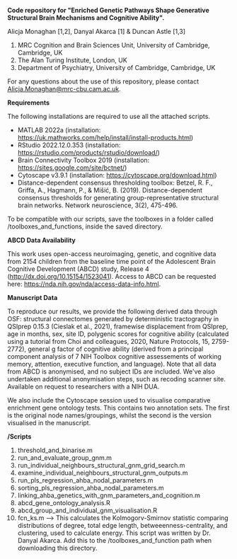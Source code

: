 **Code repository for "Enriched Genetic Pathways Shape Generative Structural Brain Mechanisms and Cognitive Ability".**

Alicja Monaghan [1,2], Danyal Akarca [1] & Duncan Astle [1,3]
1. MRC Cognition and Brain Sciences Unit, University of Cambridge, Cambridge, UK
2. The Alan Turing Institute, London, UK
3. Department of Psychiatry, University of Cambridge, Cambridge, UK

For any questions about the use of this repository, please contact Alicja.Monaghan@mrc-cbu.cam.ac.uk.

**Requirements**

The following installations are required to use all the attached scripts. 
* MATLAB 2022a (installation: https://uk.mathworks.com/help/install/install-products.html)
* RStudio 2022.12.0.353 (installation: https://rstudio.com/products/rstudio/download/)
* Brain Connectivity Toolbox 2019 (installation: https://sites.google.com/site/bctnet/)
* Cytoscape v3.9.1 (installation: https://cytoscape.org/download.html)
* Distance-dependent consensus thresholding toolbox: Betzel, R. F., Griffa, A., Hagmann, P., & Mišić, B. (2019). Distance-dependent consensus thresholds for generating group-representative structural brain networks. Network neuroscience, 3(2), 475-496.

To be compatible with our scripts, save the toolboxes in a folder called /toolboxes_and_functions, inside the saved directory.

**ABCD Data Availability**

This work uses open-access neuroimaging, genetic, and cognitive data from 2154 children from the baseline time point of the Adolescent Brain Cognitive Development (ABCD) study, Release 4 (http://dx.doi.org/10.15154/1523041). Access to ABCD can be requested here: https://nda.nih.gov/nda/access-data-info.html.

**Manuscript Data**

To reproduce our results, we provide the following derived data through OSF: structural connectomes generated by deterministic tractography in QSIprep 0.15.3 (Cieslak et al., 2021), framewise displacement from QSIprep, age in months, sex, site ID, polygenic scores for cognitive ability (calculated using a tutorial from Choi and colleagues, 2020, Nature Protocols, 15, 2759-2772), general g factor of cognitive ability (derived from a principal component analysis of 7 NIH Toolbox cognitive assessements of working memory, attention, executive function, and language). Note that all data from ABCD is anonymised, and no subject IDs are included. We've also undertaken additional anonymisation steps, such as recoding 
scanner site. Available on request to researchers with a NIH DUA. 

We also include the Cytoscape session used to visualise comparative enrichment gene ontology tests. This contains two annotation sets. The first is the original node names/groupings, whilst the second is the version visualised in the manuscript. 

**/Scripts**
1. threshold_and_binarise.m
2. run_and_evaluate_group_gnm.m
3. run_individual_neighbours_structural_gnm_grid_search.m
4. examine_individual_neighbours_structural_gnm_outputs.m
5. run_pls_regression_ahba_nodal_parameters.m
6. sorting_pls_regression_ahba_nodal_parameters.m
7. linking_ahba_genetics_with_gnm_parameters_and_cognition.m
8. abcd_gene_ontology_analysis.R
9. abcd_group_and_individual_gnm_visualisation.R
10. fcn_ks.m --> This calculates the Kolmogorv-Smirnov statistic comparing distributions of degree, total edge length, betweeenness-centrality, and clustering, used to calculate energy. This script was written by Dr. Danyal Akarca. Add this to the /toolboxes_and_function path when downloading this directory.
